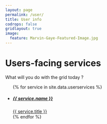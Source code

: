 ```yaml
---
layout: page
permalink: /user/
title: User info
codrops: false
gridlayout: true
image:
  feature: Marvin-Gaye-Featured-Image.jpg
---
```


<h1 class="text-center">Users-facing services</h1>

What will you do with the grid today ? 

<ul class="cbp-ig-grid">
{% for service in site.data.userservices %}
  <li>
    <a href="{{ site_url }}/{{ service.url }}">
      <span class="fa-stacked"><i class="fa fa-{{ service.icon }} fa-4x"></i></span>
      <h5 class="cbp-ig-title">{{ service.name }}</h5>
      <span class="cbp-ig-category">{{ service.title }}</span>
    </a>
  </li>
{% endfor %}
</ul>
